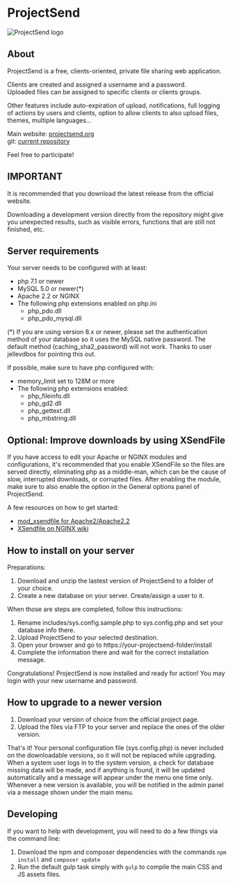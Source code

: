 # ProjectSend

![ProjectSend logo](https://www.projectsend.org/projectsend-logo-new.png)

## About

ProjectSend is a free, clients-oriented, private file sharing web application.

Clients are created and assigned a username and a password.  
Uploaded files can be assigned to specific clients or clients groups.

Other features include auto-expiration of upload, notifications, full logging of actions by users and clients, option to allow clients to also upload files, themes, multiple languages...

Main website: [projectsend.org](https://www.projectsend.org)  
git: [current repository](https://github.com/projectsend/projectsend/)

Feel free to participate!

## IMPORTANT

It is recommended that you download the latest release from the official website.

Downloading a development version directly from the repository might give you unexpected results, such as visible errors, functions that are still not finished, etc.

## Server requirements

Your server needs to be configured with at least:

* php 7.1 or newer
* MySQL 5.0 or newer(*)
* Apache 2.2 or NGINX
* The following php extensions enabled on php.ini
  * php_pdo.dll
  * php_pdo_mysql.dll

(*) If you are using version 8.x or newer, please set the authentication method of your database so it uses the MySQL native password. The default method (caching_sha2_password) will not work. Thanks to user jellevdbos for pointing this out.

If possible, make sure to have php configured with:

* memory_limit set to 128M or more
* The following php extensions enabled:
  * php_fileinfo.dll
  * php_gd2.dll
  * php_gettext.dll
  * php_mbstring.dll

## Optional: Improve downloads by using XSendFile

If you have access to edit your Apache or NGINX modules and configurations, it's recommended that you enable XSendFile so the files are served directly, eliminating php as a middle-man, which can be the cause of slow, interrupted downloads, or corrupted files.
After enabling the module, make sure to also enable the option in the General options panel of ProjectSend.

A few resources on how to get started:

* [mod_xsendfile for Apache2/Apache2.2](https://tn123.org/mod_xsendfile/)
* [XSendfile on NGINX wiki](https://www.nginx.com/resources/wiki/start/topics/examples/xsendfile/)

## How to install on your server

Preparations:

1. Download and unzip the lastest version of ProjectSend to a folder of your choice.
2. Create a new database on your server. Create/assign a user to it.

When those are steps are completed, follow this instructions:

1. Rename includes/sys.config.sample.php to sys.config.php and set your database info there.
2. Upload ProjectSend to your selected destination.
3. Open your browser and go to https://your-projectsend-folder/install
4. Complete the information there and wait for the correct installation message.

Congratulations! ProjectSend is now installed and ready for action!
You may login with your new username and password.

## How to upgrade to a newer version

1. Download your version of choice from the official project page.
2. Upload the files via FTP to your server and replace the ones of the older version.

That's it!
Your personal configuration file (sys.config.php) is never included on the downloadable versions, so it will not be replaced while upgrading.
When a system user logs in to the system version, a check for database missing data will be made, and if anything is found, it will be updated automatically and a message will appear under the menu one time only.
Whenever a new version is available, you will be notified in the admin panel via a message shown under the main menu.

## Developing

If you want to help with development, you will need to do a few things via the command line:

1. Download the npm and composer dependencies with the commands ````npm install```` and ````composer update````
1. Run the default gulp task simply with ````gulp```` to compile the main CSS and JS assets files.


